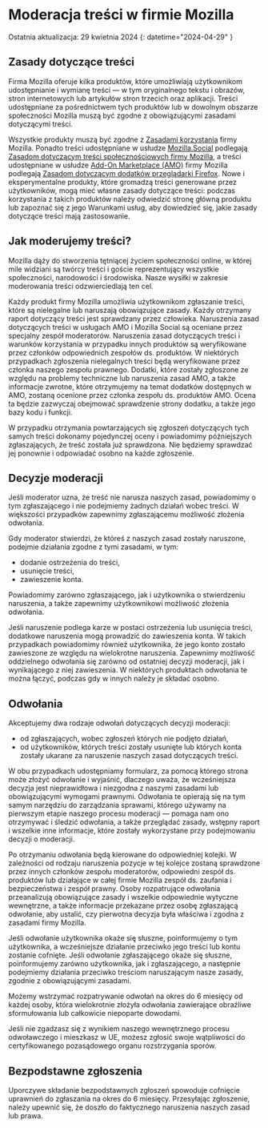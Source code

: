 # Moderacja treści w firmie Mozilla

Ostatnia aktualizacja: 29 kwietnia 2024
{: datetime="2024-04-29" }

## Zasady dotyczące treści

Firma Mozilla oferuje kilka produktów, które umożliwiają użytkownikom udostępnianie i wymianę treści — w tym oryginalnego tekstu i obrazów, stron internetowych lub artykułów stron trzecich oraz aplikacji. Treści udostępniane za pośrednictwem tych produktów lub w dowolnym obszarze społeczności Mozilla muszą być zgodne z obowiązującymi zasadami dotyczącymi treści.

Wszystkie produkty muszą być zgodne z [Zasadami korzystania](https://www.mozilla.org/about/legal/acceptable-use) firmy Mozilla. Ponadto treści udostępniane w usłudze [Mozilla.Social](https://mozilla.social) podlegają [Zasadom dotyczącym treści społecznościowych firmy Mozilla](https://www.mozilla.org/about/governance/policies/social-content-policies), a treści udostępniane w usłudze [Add-On Marketplace (AMO)](https://addons.mozilla.org/firefox) firmy Mozilla podlegają [Zasadom dotyczącym dodatków przeglądarki Firefox](https://extensionworkshop.com/documentation/publish/add-on-policies). Nowe i eksperymentalne produkty, które gromadzą treści generowane przez użytkowników, mogą mieć własne zasady dotyczące treści: podczas korzystania z takich produktów należy odwiedzić stronę główną produktu lub zapoznać się z jego Warunkami usług, aby dowiedzieć się, jakie zasady dotyczące treści mają zastosowanie.

## Jak moderujemy treści?

Mozilla dąży do stworzenia tętniącej życiem społeczności online, w której mile widziani są twórcy treści i goście reprezentujący wszystkie społeczności, narodowości i środowiska. Nasze wysiłki w zakresie moderowania treści odzwierciedlają ten cel.

Każdy produkt firmy Mozilla umożliwia użytkownikom zgłaszanie treści, które są nielegalne lub naruszają obowiązujące zasady. Każdy otrzymany raport dotyczący treści jest sprawdzany przez człowieka. Naruszenia zasad dotyczących treści w usługach AMO i Mozilla Social są oceniane przez specjalny zespół moderatorów. Naruszenia zasad dotyczących treści i warunków korzystania w przypadku innych produktów są weryfikowane przez członków odpowiednich zespołów ds. produktów. W niektórych przypadkach zgłoszenia nielegalnych treści będą weryfikowane przez członka naszego zespołu prawnego. Dodatki, które zostały zgłoszone ze względu na problemy techniczne lub naruszenia zasad AMO, a także informacje zwrotne, które otrzymujemy na temat dodatków dostępnych w AMO, zostaną ocenione przez członka zespołu ds. produktów AMO. Ocena ta będzie zazwyczaj obejmować sprawdzenie strony dodatku, a także jego bazy kodu i funkcji.

W przypadku otrzymania powtarzających się zgłoszeń dotyczących tych samych treści dokonamy pojedynczej oceny i powiadomimy późniejszych zgłaszających, że treść została już sprawdzona. Nie będziemy sprawdzać jej ponownie i odpowiadać osobno na każde zgłoszenie.

## Decyzje moderacji

Jeśli moderator uzna, że treść nie narusza naszych zasad, powiadomimy o tym zgłaszającego i nie podejmiemy żadnych działań wobec treści. W większości przypadków zapewnimy zgłaszającemu możliwość złożenia odwołania.

Gdy moderator stwierdzi, że któreś z naszych zasad zostały naruszone, podejmie działania zgodne z tymi zasadami, w tym:

* dodanie ostrzeżenia do treści, 
* usunięcie treści, 
* zawieszenie konta.

Powiadomimy zarówno zgłaszającego, jak i użytkownika o stwierdzeniu naruszenia, a także zapewnimy użytkownikowi możliwość złożenia odwołania.

Jeśli naruszenie podlega karze w postaci ostrzeżenia lub usunięcia treści, dodatkowe naruszenia mogą prowadzić do zawieszenia konta. W takich przypadkach powiadomimy również użytkownika, że jego konto zostało zawieszone ze względu na wielokrotne naruszenia. Zapewnimy możliwość oddzielnego odwołania się zarówno od ostatniej decyzji moderacji, jak i wynikającego z niej zawieszenia. W niektórych produktach odwołania te można łączyć, podczas gdy w innych należy je składać osobno. 

## Odwołania

Akceptujemy dwa rodzaje odwołań dotyczących decyzji moderacji:

* od zgłaszających, wobec zgłoszeń których nie podjęto działań, 
* od użytkowników, których treści zostały usunięte lub których konta zostały ukarane za naruszenie naszych zasad dotyczących treści.

W obu przypadkach udostępniamy formularz, za pomocą którego strona może złożyć odwołanie i wyjaśnić, dlaczego uważa, że wcześniejsza decyzja jest nieprawidłowa i niezgodna z naszymi zasadami lub obowiązującymi wymogami prawnymi. Odwołania te opierają się na tym samym narzędziu do zarządzania sprawami, którego używamy na pierwszym etapie naszego procesu moderacji — pomaga nam ono otrzymywać i śledzić odwołania, a także przeglądać zasady, wstępny raport i wszelkie inne informacje, które zostały wykorzystane przy podejmowaniu decyzji o moderacji.

Po otrzymaniu odwołania będą kierowane do odpowiedniej kolejki. W zależności od rodzaju naruszenia pozycje w tej kolejce zostaną sprawdzone przez innych członków zespołu moderatorów, odpowiedni zespół ds. produktów lub działające w całej firmie Mozilla zespół ds. zaufania i bezpieczeństwa i zespół prawny. Osoby rozpatrujące odwołania przeanalizują obowiązujące zasady i wszelkie odpowiednie wytyczne wewnętrzne, a także informacje przekazane przez osobę zgłaszającą odwołanie, aby ustalić, czy pierwotna decyzja była właściwa i zgodna z zasadami firmy Mozilla.

Jeśli odwołanie użytkownika okaże się słuszne, poinformujemy o tym użytkownika, a wcześniejsze działanie przeciwko jego treści lub kontu zostanie cofnięte. Jeśli odwołanie zgłaszającego okaże się słuszne, poinformujemy zarówno użytkownika, jak i zgłaszającego, a następnie podejmiemy działania przeciwko treściom naruszającym nasze zasady, zgodnie z obowiązującymi zasadami.

Możemy wstrzymać rozpatrywanie odwołań na okres do 6 miesięcy od każdej osoby, która wielokrotnie złożyła odwołania zawierające obraźliwe sformułowania lub całkowicie niepoparte dowodami.

Jeśli nie zgadzasz się z wynikiem naszego wewnętrznego procesu odwoławczego i mieszkasz w UE, możesz zgłosić swoje wątpliwości do certyfikowanego pozasądowego organu rozstrzygania sporów.

## Bezpodstawne zgłoszenia

Uporczywe składanie bezpodstawnych zgłoszeń spowoduje cofnięcie uprawnień do zgłaszania na okres do 6 miesięcy. Przesyłając zgłoszenie, należy upewnić się, że doszło do faktycznego naruszenia naszych zasad lub prawa.
